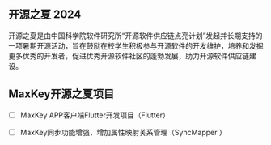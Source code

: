 ## 开源之夏 2024
开源之夏是由中国科学院软件研究所“开源软件供应链点亮计划”发起并长期支持的一项暑期开源活动，旨在鼓励在校学生积极参与开源软件的开发维护，培养和发掘更多优秀的开发者，促进优秀开源软件社区的蓬勃发展，助力开源软件供应链建设。

## MaxKey开源之夏项目

- [ ] MaxKey APP客户端Flutter开发项目（Flutter）

- [ ] MaxKey同步功能增强，增加属性映射关系管理（SyncMapper ）